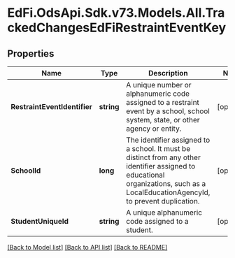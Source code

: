 # EdFi.OdsApi.Sdk.v73.Models.All.TrackedChangesEdFiRestraintEventKey

## Properties

Name | Type | Description | Notes
------------ | ------------- | ------------- | -------------
**RestraintEventIdentifier** | **string** | A unique number or alphanumeric code assigned to a restraint event by a school, school system, state, or other agency or entity. | [optional] 
**SchoolId** | **long** | The identifier assigned to a school. It must be distinct from any other identifier assigned to educational organizations, such as a LocalEducationAgencyId, to prevent duplication. | [optional] 
**StudentUniqueId** | **string** | A unique alphanumeric code assigned to a student. | [optional] 

[[Back to Model list]](../../README.md#documentation-for-models) [[Back to API list]](../../README.md#documentation-for-api-endpoints) [[Back to README]](../../README.md)

